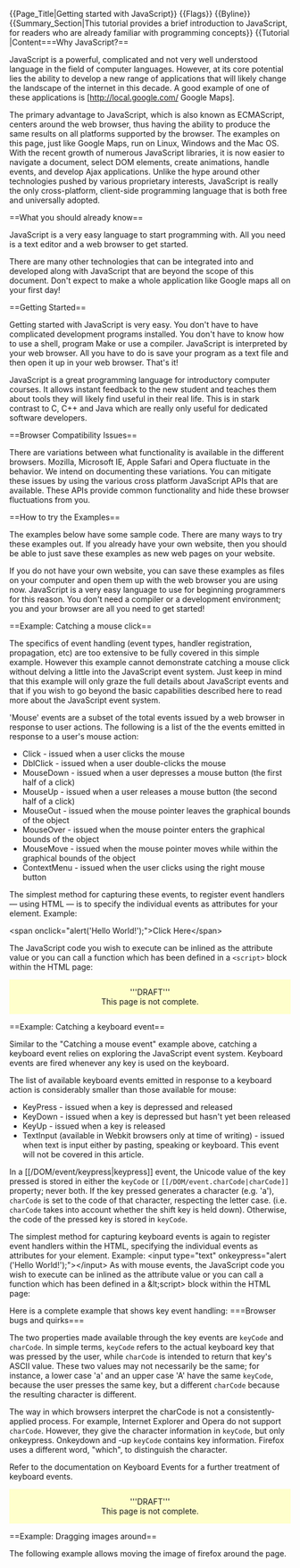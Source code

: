 {{Page_Title|Getting started with JavaScript}}
{{Flags}}
{{Byline}}
{{Summary_Section|This tutorial provides a brief introduction to JavaScript, for readers who are already familiar with programming concepts}}
{{Tutorial
|Content===Why JavaScript?==

JavaScript is a powerful, complicated and not very well understood language in the field of computer languages. However, at its core potential lies the ability to develop a new range of applications that will likely change the landscape of the internet in this decade. A good example of one of these applications is [http://local.google.com/ Google Maps].

The primary advantage to JavaScript, which is also known as ECMAScript, centers around the web browser, thus having the ability to produce the same results on all platforms supported by the browser. The examples on this page, just like Google Maps, run on Linux, Windows and the Mac OS. With the recent growth of numerous JavaScript libraries, it is now easier to navigate a document, select DOM elements, create animations, handle events, and develop Ajax applications. Unlike the hype around other technologies pushed by various proprietary interests, JavaScript is really the only cross-platform, client-side programming language that is both free and universally adopted.

==What you should already know==

JavaScript is a very easy language to start programming with. All you need is a text editor and a web browser to get started.

There are many other technologies that can be integrated into and developed along with JavaScript that are beyond the scope of this document. Don't expect to make a whole application like Google maps all on your first day!

==Getting Started==

Getting started with JavaScript is very easy. You don't have to have complicated development programs installed. You don't have to know how to use a shell, program Make or use a compiler. JavaScript is interpreted by your web browser. All you have to do is save your program as a text file and then open it up in your web browser. That's it!

JavaScript is a great programming language for introductory computer courses. It allows instant feedback to the new student and teaches them about tools they will likely find useful in their real life. This is in stark contrast to C, C++ and Java which are really only useful for dedicated software developers.

==Browser Compatibility Issues==

There are variations between what functionality is available in the different browsers. Mozilla, Microsoft IE, Apple Safari and Opera fluctuate in the behavior. We intend on documenting these variations. You can mitigate these issues by using the various cross platform JavaScript APIs that are available. These APIs provide common functionality and hide these browser fluctuations from you.

==How to try the Examples==

The examples below have some sample code. There are many ways to try these examples out. If you already have your own website, then you should be able to just save these examples as new web pages on your website.

If you do not have your own website, you can save these examples as files on your computer and open them up with the web browser you are using now. JavaScript is a very easy language to use for beginning programmers for this reason. You don't need a compiler or a development environment; you and your browser are all you need to get started!

==Example: Catching a mouse click==

The specifics of event handling (event types, handler registration, propagation, etc) are too extensive to be fully covered in this simple example. However this example cannot demonstrate catching a mouse click without delving a little into the JavaScript event system. Just keep in mind that this example will only graze the full details about JavaScript events and that if you wish to go beyond the basic capabilities described here to read more about the JavaScript event system.

'Mouse' events are a subset of the total events issued by a web browser in response to user actions. The following is a list of the the events emitted in response to a user's mouse action:

* Click - issued when a user clicks the mouse
* DblClick - issued when a user double-clicks the mouse
* MouseDown - issued when a user depresses a mouse button (the first half of a click)
* MouseUp - issued when a user releases a mouse button (the second half of a click)
* MouseOut - issued when the mouse pointer leaves the graphical bounds of the object
* MouseOver - issued when the mouse pointer enters the graphical bounds of the object
* MouseMove - issued when the mouse pointer moves while within the graphical bounds of the object
* ContextMenu - issued when the user clicks using the right mouse button

The simplest method for capturing these events, to register event handlers &mdash; using HTML &mdash; is to specify the individual events as attributes for your element. Example:

   <span onclick="alert('Hello World!');"&gt;Click Here&lt;/span&gt;

The JavaScript code you wish to execute can be inlined as the attribute value or you can call a function which has been defined in a <code>&lt;script&gt;</code> block within the HTML page:
<syntaxhighlight>
 <script type="text/javascript">;
   function onclick_callback () {
      alert ("Hello, World!");
   }
 </script&gt;
 <span onclick="onclick_callback();">Click Here</span>;
</syntaxhighlight>
Additionally, the event object which is issued can be captured and referenced; providing the developer with access to specifics about the event such as which object received the event, the event's type, and which mouse button was clicked. Using the inline example again:
<syntaxhighlight>
 <script type="text/javascript">
   function onclick_callback(event) {
     var eType = event.type;
     /* the following is for compatability */
     /* Moz populates the target property of the event object */
     /* IE populates the srcElement property */
     var eTarget = event.target || event.srcElement;
 
     alert( "Captured Event (type=" + eType + ", target=" + eTarget );
   }
 </script&gt;
 <span onclick="onclick_callback(event);">Click Here</span>
</syntaxhighlight>
In addition to registering to receive events in your HTML you can likewise set the same attributes of any HTMLElement objects generated by your JavaScript. The example below instantiates a span object, appends it to the page body, and registers the span object to recieve mouse-over, mouse-out, mouse-down, and mouse-up events.
<syntaxhighlight>
 <script type="text/javascript">
   function mouseevent_callback(event) {
     /* The following is for compatability */
     /* IE does NOT by default pass the event object */
     /* obtain a ref to the event if one was not given */
     if (!event) event = window.event;
 
     /* obtain event type and target as earlier */
     var eType = event.type;
     var eTarget = event.target || event.srcElement;
     alert(eType +' event on element with id: '+ eTarget.id);
   }
 
  function myloadevent () {
    /* obtain a ref to the 'body' element of the page */
    var body = document.body;
    /* create a span element to be clicked */
    var span = document.createElement('span');
    span.id = 'ExampleSpan';
    span.appendChild(document.createTextNode ('Click Here!'));
 
    /* register the span object to receive specific mouse events */
    span.onmousedown = mouseevent_callback;
    span.onmouseup = mouseevent_callback;
    span.onmouseover = mouseevent_callback;
    span.onmouseout = mouseevent_callback;
 
    /* display the span on the page */
    body.appendChild(span);   
 }
 </script>
</syntaxhighlight>
<div style="margin: 1em 0px; padding: 1em; background-color: rgb(255, 255, 204); text-align: center">'''DRAFT'''<div><font size="x-small">This page is not complete.</font></div></div>

==Example: Catching a keyboard event==

Similar to the "Catching a mouse event" example above, catching a keyboard event relies on exploring the JavaScript event system. Keyboard events are fired whenever any key is used on the keyboard.

The list of available keyboard events emitted in response to a keyboard action is considerably smaller than those available for mouse:

* KeyPress - issued when a key is depressed and released
* KeyDown - issued when a key is depressed but hasn't yet been released
* KeyUp - issued when a key is released
* TextInput (available in Webkit browsers only at time of writing) - issued when text is input either by pasting, speaking or keyboard. This event will not be covered in this article.

In a [[/DOM/event/keypress|keypress]] event, the Unicode value of the key pressed is stored in either the <code>keyCode</code> or <code>[[/DOM/event.charCode|charCode]]</code> property; never both. If the key pressed generates a character (e.g. 'a'), <code>charCode</code> is set to the code of that character, respecting the letter case. (i.e. <code>charCode</code> takes into account whether the shift key is held down). Otherwise, the code of the pressed key is stored in <code>keyCode</code>.

The simplest method for capturing keyboard events is again to register event handlers within the HTML, specifying the individual events as attributes for your element. Example:
<syntaxhighlight>
   <input type="text" onkeypress="alert ('Hello World!');"&gt;&lt;/input&gt;
</syntaxhighlight>
As with mouse events, the JavaScript code you wish to execute can be inlined as the attribute value or you can call a function which has been defined in a &amp;lt;script&gt; block within the HTML page:
<syntaxhighlight>
 <script type="text/javascript">
   function onkeypress_callback () {
     alert ("Hello, World!");
   }
 </script&gt;
 
 <input onkeypress="onkeypress_callback();"></input>
</syntaxhighlight>
Capturing the event and referencing the target (i.e. the actual key that was pressed) is achieved in a similar way to mouse events:
<syntaxhighlight>
 <script type="text/javascript">
   function onkeypress_callback(evt) {
       var eType = evt.type; // Will return "keypress" as the event type
       var eCode = 'keyCode is ' + evt.keyCode;
       var eChar = 'charCode is ' + evt.charCode;
 
       alert ("Captured Event (type=" + eType + ", key Unicode value=" + eCode + ", ASCII value=" + eChar + ")");
    }
 </script&gt;
 <input onkeypress="onkeypress_callback(event);"&gt;&lt;/input&gt;
</syntaxhighlight>
Capturing any key event from the page can be done by registering the event at the document level and handling it in a function:
<syntaxhighlight>
 <script type="text/javascript">
   document.onkeypress = key_event(event);
   document.onkeydown = key_event(event);
   document.onkeyup = key_event(event)
 
   function key_event(evt) {
       var eType = evt.type;
       var eCode = "ASCII code is " + evt.keyCode;
       var eChar = 'charCode is ' + evt.charCode;
 
       alert ("Captured Event (type=" + eType + ", key Unicode value=" + eCode + ", ASCII value=" + eChar + ")");
    }
 </script>
</syntaxhighlight>
Here is a complete example that shows key event handling:
<syntaxhighlight>
 <!DOCTYPE html&gt;
 <html&gt;
 <head&gt;
   <script&gt;
     var metaChar = false;
     var exampleKey = 16;
     function keyEvent(event) {
       var key = event.keyCode || event.which;
       var keychar = String.fromCharCode(key);
       if (key==exampleKey) { metaChar = true; }
       if (key!=exampleKey) {
          if (metaChar) {
             alert("Combination of metaKey + " + keychar)
             metaChar = false;
          } else { alert("Key pressed " + key); }
       }
     }
     function metaKeyUp (event) {
       var key = event.keyCode || event.which;
       if (key==exampleKey) { metaChar = false; }
     }
   </script>
 </head>
 <body onkeydown="keyEvent(event)" onkeyup="metaKeyUp(event)">
 </body>
 </html>
</syntaxhighlight>
===Browser bugs and quirks===

The two properties made available through the key events are <code>keyCode</code> and <code>charCode</code>. In simple terms, <code>keyCode</code> refers to the actual keyboard key that was pressed by the user, while <code>charCode</code> is intended to return that key's ASCII value. These two values may not necessarily be the same; for instance, a lower case 'a' and an upper case 'A' have the same <code>keyCode</code>, because the user presses the same key, but a different <code>charCode</code> because the resulting character is different.

The way in which browsers interpret the charCode is not a consistently-applied process. For example, Internet Explorer and Opera do not support <code>charCode</code>. However, they give the character information in <code>keyCode</code>, but only onkeypress. Onkeydown and -up <code>keyCode</code> contains key information. Firefox uses a different word, "which", to distinguish the character.

Refer to the documentation on Keyboard Events for a further treatment of keyboard events.

<div style="margin: 1em 0px; padding: 1em; background-color: rgb(255, 255, 204); text-align: center">'''DRAFT'''<div><font size="x-small">This page is not complete.</font></div></div>

==Example: Dragging images around==

The following example allows moving the image of firefox around the page.
<syntaxhighlight>
 <!DOCTYPE html>
 <html>
 <head>
 <style type='text/css'>
 img { position: absolute; }
 </style&gt;
 
 <script type='text/javascript'>
 window.onload = function() {
 
   movMeId=document.getElementById("ImgMov");
   movMeId.style.top = "80px";
   movMeId.style.left = "80px";
 
   document.onmousedown = coordinates;
   document.onmouseup=mouseup;
 
   function coordinates(e) {
     if (e == null) { e = window.event;}
     var sender = (typeof( window.event ) != "undefined" ) ? e.srcElement : e.target;
 
     if (sender.id=="ImgMov") {
       mouseover = true;
       pleft = parseInt(movMeId.style.left);
       ptop = parseInt(movMeId.style.top);
       xcoor = e.clientX;
       ycoor = e.clientY;
       document.onmousemove=moveImage;
       return false;
     } else { 
         return false;
     }
   }
 
   function moveImage(e) {
     if (e == null) { e = window.event; }
     movMeId.style.left = pleft+e.clientX-xcoor+"px";
     movMeId.style.top = ptop+e.clientY-ycoor+"px";
     return false;
   }
 
   function mouseup(e) {
     document.onmousemove = null;
   }
 }
 </script>
 </head>
 
 <body>
   <img id="ImgMov" src="http://mozcom-cdn.mozilla.net/img/covehead/about/logo/download/logo-only.png" width="64" height="64" />
   <p>Drag and drop around the image in this page.</p>
 </body&gt;
 
 </html>
</syntaxhighlight>
==Example: Resizing things==

<div><span class="inlineIndicaor todoInline">'''FIXME:''' ''Need Content. Or, remove headline''</span></div>

==Example: Drawing Lines==

<div><span class="inlineIndicaor todoInline">'''FIXME:''' ''Need Content. Or, remove headline''</span></div>
}}
{{Notes_Section}}
{{Compatibility_Section
|Not_required=Yes
|Imported_tables=
|Desktop_rows=
|Mobile_rows=
|Notes_rows=
}}
{{See_Also_Section}}
{{Topics|JavaScript}}
{{External_Attribution
|Is_CC-BY-SA=Yes
|Sources=MDN
|MDN_link=https://developer.mozilla.org/en-US/docs/JavaScript/Getting_Started
|MSDN_link=
|HTML5Rocks_link=
}}